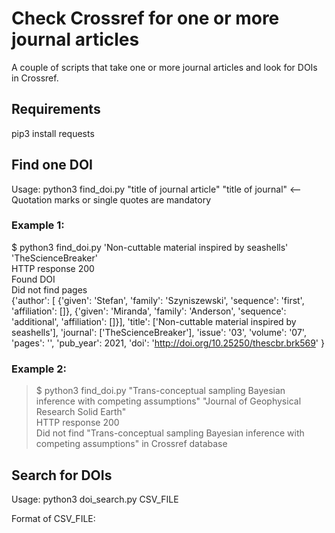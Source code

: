 # Check Crossref for one or more journal articles

A couple of scripts that take one or more journal articles and look for DOIs in Crossref.

## Requirements
pip3 install requests

## Find one DOI
Usage:  python3 find_doi.py "title of journal article" "title of journal"   <-- Quotation marks or single quotes are mandatory

### Example 1:
 $ python3 find_doi.py 'Non-cuttable material inspired by seashells' 'TheScienceBreaker'  
 HTTP response 200  
 Found DOI  
 Did not find pages  
   {'author': [
      {'given': 'Stefan', 'family': 'Szyniszewski', 'sequence': 'first', 'affiliation': []},
      {'given': 'Miranda', 'family': 'Anderson', 'sequence': 'additional', 'affiliation': []}],
    'title': ['Non-cuttable material inspired by seashells'],
    'journal': ['TheScienceBreaker'],
    'issue': '03',
    'volume': '07',
    'pages': '',
    'pub_year': 2021,
    'doi': 'http://doi.org/10.25250/thescbr.brk569'
   }

### Example 2:
> $ python3 find_doi.py "Trans-conceptual sampling Bayesian inference with competing assumptions" "Journal of Geophysical Research Solid Earth"  
> HTTP response 200  
> Did not find "Trans-conceptual sampling Bayesian inference with competing assumptions" in Crossref database   

## Search for DOIs
Usage:  python3 doi_search.py CSV_FILE  

Format of CSV_FILE:
